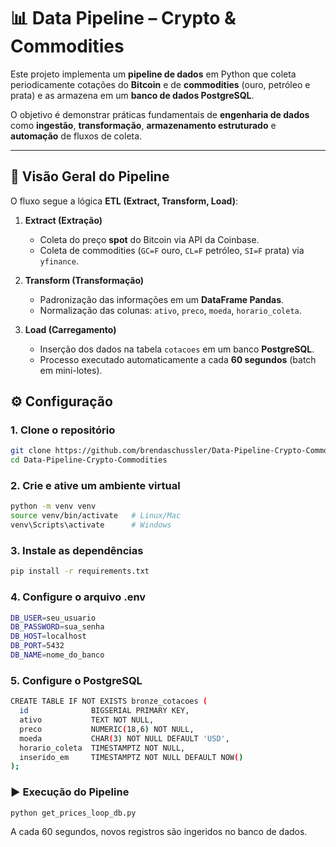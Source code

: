 # 📊 Data Pipeline – Crypto & Commodities  

Este projeto implementa um **pipeline de dados** em Python que coleta periodicamente cotações do **Bitcoin** e de **commodities** (ouro, petróleo e prata) e as armazena em um **banco de dados PostgreSQL**.  

O objetivo é demonstrar práticas fundamentais de **engenharia de dados** como **ingestão**, **transformação**, **armazenamento estruturado** e **automação** de fluxos de coleta.  

---

## 🚀 Visão Geral do Pipeline  

O fluxo segue a lógica **ETL (Extract, Transform, Load)**:  

1. **Extract (Extração)**  
   - Coleta do preço **spot** do Bitcoin via API da Coinbase.  
   - Coleta de commodities (`GC=F` ouro, `CL=F` petróleo, `SI=F` prata) via `yfinance`.  

2. **Transform (Transformação)**  
   - Padronização das informações em um **DataFrame Pandas**.  
   - Normalização das colunas: `ativo`, `preco`, `moeda`, `horario_coleta`.  

3. **Load (Carregamento)**  
   - Inserção dos dados na tabela `cotacoes` em um banco **PostgreSQL**.  
   - Processo executado automaticamente a cada **60 segundos** (batch em mini-lotes).
  
## ⚙️ Configuração  

### 1. Clone o repositório  

```bash
git clone https://github.com/brendaschussler/Data-Pipeline-Crypto-Commodities.git
cd Data-Pipeline-Crypto-Commodities
```

### 2. Crie e ative um ambiente virtual
```bash
python -m venv venv
source venv/bin/activate   # Linux/Mac
venv\Scripts\activate      # Windows
```
### 3. Instale as dependências
```bash
pip install -r requirements.txt
```
### 4. Configure o arquivo .env
```bash
DB_USER=seu_usuario
DB_PASSWORD=sua_senha
DB_HOST=localhost
DB_PORT=5432
DB_NAME=nome_do_banco
```
### 5. Configure o PostgreSQL
```bash
CREATE TABLE IF NOT EXISTS bronze_cotacoes (
  id              BIGSERIAL PRIMARY KEY,
  ativo           TEXT NOT NULL,           
  preco           NUMERIC(18,6) NOT NULL,  
  moeda           CHAR(3) NOT NULL DEFAULT 'USD',
  horario_coleta  TIMESTAMPTZ NOT NULL,    
  inserido_em     TIMESTAMPTZ NOT NULL DEFAULT NOW()
);
```

### ▶️ Execução do Pipeline
```bash
python get_prices_loop_db.py
```

A cada 60 segundos, novos registros são ingeridos no banco de dados.
